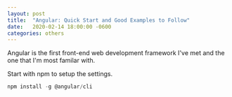 ```yaml
---
layout: post
title:  "Angular: Quick Start and Good Examples to Follow"
date:   2020-02-14 18:00:00 -0600
categories: others
---
```


Angular is the first front-end web development framework I've met and the one that I'm most familar with. 

Start with npm to setup the settings.

```javascript
npm install -g @angular/cli
```